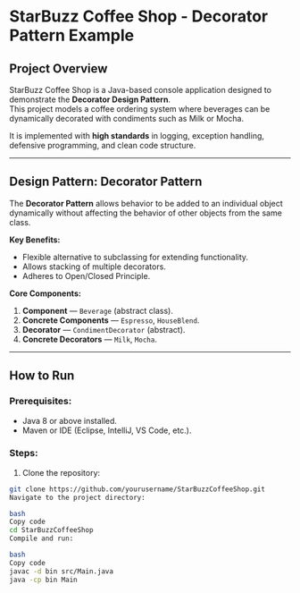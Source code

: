 #  StarBuzz Coffee Shop - Decorator Pattern Example

##  Project Overview
StarBuzz Coffee Shop is a Java-based console application designed to demonstrate the **Decorator Design Pattern**.  
This project models a coffee ordering system where beverages can be dynamically decorated with condiments such as Milk or Mocha.

It is implemented with **high standards** in logging, exception handling, defensive programming, and clean code structure.

---

##  Design Pattern: Decorator Pattern

The **Decorator Pattern** allows behavior to be added to an individual object dynamically without affecting the behavior of other objects from the same class.

**Key Benefits:**
- Flexible alternative to subclassing for extending functionality.
- Allows stacking of multiple decorators.
- Adheres to Open/Closed Principle.

**Core Components:**
1. **Component** — `Beverage` (abstract class).
2. **Concrete Components** — `Espresso`, `HouseBlend`.
3. **Decorator** — `CondimentDecorator` (abstract).
4. **Concrete Decorators** — `Milk`, `Mocha`.

---

##  How to Run

### Prerequisites:
- Java 8 or above installed.
- Maven or IDE (Eclipse, IntelliJ, VS Code, etc.).

### Steps:
1. Clone the repository:
```bash
git clone https://github.com/yourusername/StarBuzzCoffeeShop.git
Navigate to the project directory:

bash
Copy code
cd StarBuzzCoffeeShop
Compile and run:

bash
Copy code
javac -d bin src/Main.java
java -cp bin Main